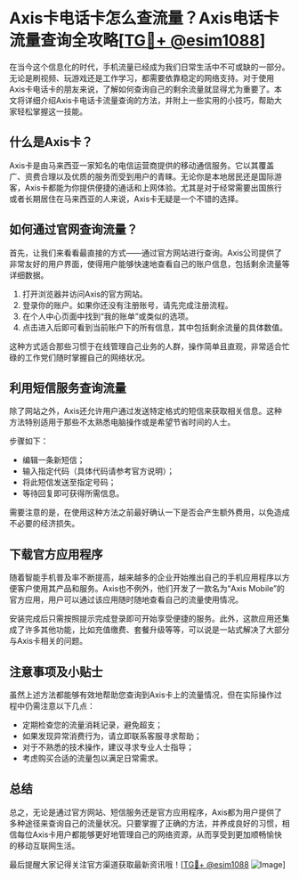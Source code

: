 # Axis卡电话卡怎么查流量？Axis电话卡流量查询全攻略[[TG💪+ @esim1088](https://t.me/s/esim1088)]

在当今这个信息化的时代，手机流量已经成为我们日常生活中不可或缺的一部分。无论是刷视频、玩游戏还是工作学习，都需要依靠稳定的网络支持。对于使用Axis卡电话卡的朋友来说，了解如何查询自己的剩余流量就显得尤为重要了。本文将详细介绍Axis卡电话卡流量查询的方法，并附上一些实用的小技巧，帮助大家轻松掌握这一技能。

## 什么是Axis卡？

Axis卡是由马来西亚一家知名的电信运营商提供的移动通信服务。它以其覆盖广、资费合理以及优质的服务而受到用户的青睐。无论你是本地居民还是国际游客，Axis卡都能为你提供便捷的通话和上网体验。尤其是对于经常需要出国旅行或者长期居住在马来西亚的人来说，Axis卡无疑是一个不错的选择。

## 如何通过官网查询流量？

首先，让我们来看看最直接的方式——通过官方网站进行查询。Axis公司提供了非常友好的用户界面，使得用户能够快速地查看自己的账户信息，包括剩余流量等详细数据。

1. 打开浏览器并访问Axis的官方网站。
2. 登录你的账户。如果你还没有注册账号，请先完成注册流程。
3. 在个人中心页面中找到“我的账单”或类似的选项。
4. 点击进入后即可看到当前账户下的所有信息，其中包括剩余流量的具体数值。

这种方式适合那些习惯于在线管理自己业务的人群，操作简单且直观，非常适合忙碌的工作党们随时掌握自己的网络状况。

## 利用短信服务查询流量

除了网站之外，Axis还允许用户通过发送特定格式的短信来获取相关信息。这种方法特别适用于那些不太熟悉电脑操作或是希望节省时间的人士。

步骤如下：
- 编辑一条新短信；
- 输入指定代码（具体代码请参考官方说明）；
- 将此短信发送至指定号码；
- 等待回复即可获得所需信息。

需要注意的是，在使用这种方法之前最好确认一下是否会产生额外费用，以免造成不必要的经济损失。

## 下载官方应用程序

随着智能手机普及率不断提高，越来越多的企业开始推出自己的手机应用程序以方便客户使用其产品和服务。Axis也不例外，他们开发了一款名为“Axis Mobile”的官方应用，用户可以通过该应用随时随地查看自己的流量使用情况。

安装完成后只需按照提示完成登录即可开始享受便捷的服务。此外，这款应用还集成了许多其他功能，比如充值缴费、套餐升级等等，可以说是一站式解决了大部分与Axis卡相关的问题。

## 注意事项及小贴士

虽然上述方法都能够有效地帮助您查询到Axis卡上的流量情况，但在实际操作过程中仍需注意以下几点：

- 定期检查您的流量消耗记录，避免超支；
- 如果发现异常消费行为，请立即联系客服寻求帮助；
- 对于不熟悉的技术操作，建议寻求专业人士指导；
- 考虑购买合适的流量包以满足日常需求。

## 总结

总之，无论是通过官方网站、短信服务还是官方应用程序，Axis都为用户提供了多种途径来查询自己的流量状况。只要掌握了正确的方法，并养成良好的习惯，相信每位Axis卡用户都能够更好地管理自己的网络资源，从而享受到更加顺畅愉快的移动互联网生活。

最后提醒大家记得关注官方渠道获取最新资讯哦！[[TG💪+ @esim1088](https://t.me/s/esim1088) ![Image](https://i.postimg.cc/4NQfJmqS/Snipaste-2025-05-13-00-14-12.png)]